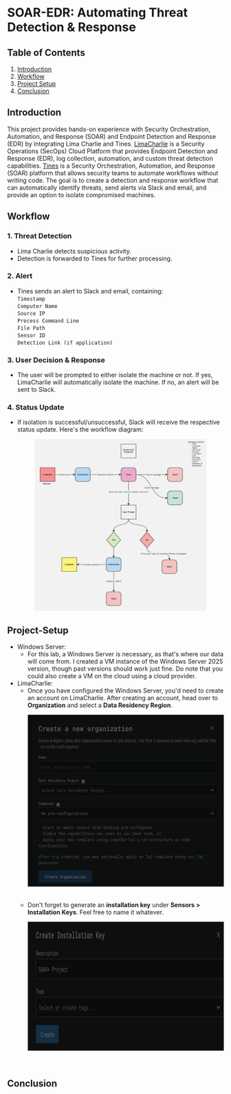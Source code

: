 # SOAR-EDR: Automating Threat Detection & Response

## Table of Contents
1. [Introduction](#introduction)
2. [Workflow](#workflow)
3. [Project Setup](#project-setup)
4. [Conclusion](#conclusion)

## Introduction
This project provides hands-on experience with Security Orchestration, Automation, and Response (SOAR) and Endpoint Detection and Response (EDR) by integrating Lima Charlie and Tines. [LimaCharlie](https://limacharlie.io/) is a Security Operations (SecOps) Cloud Platform that provides Endpoint Detection and Response (EDR), log collection, automation, and custom threat detection capabilities. [Tines](https://www.tines.com/) is a Security Orchestration, Automation, and Response (SOAR) platform that allows security teams to automate workflows without writing code. The goal is to create a detection and response workflow that can automatically identify threats, send alerts via Slack and email, and provide an option to isolate compromised machines.


## Workflow
### 1. Threat Detection
   - Lima Charlie detects suspicious activity.
   - Detection is forwarded to Tines for further processing.
### 2. Alert
   - Tines sends an alert to Slack and email, containing: <br>`Timestamp`<br>`Computer Name`<br>`Source IP`<br>`Process Command Line`<br>`File Path`<br>`Sensor ID`<br>`Detection Link (if application)`
### 3. User Decision & Response
   - The user will be prompted to either isolate the machine or not. If yes, LimaCharlie will automatically isolate the machine. If no, an alert will be sent to Slack.
### 4. Status Update
   - If isolation is successful/unsuccessful, Slack will receive the respective status update. Here's the workflow diagram: <br><p align="center"><img src="/images/SOAR Diagram.jpg" width=400 height=400></p>
     


## Project-Setup
- Windows Server:
   - For this lab, a Windows Server is necessary, as that's where our data will come from. I created a VM instance of the Windows Server 2025 version, though past versions should work just fine. Do note that you could also create a VM on the cloud using a cloud provider. 
- LimaCharlie:
   - Once you have configured the Windows Server, you'd need to create an account on LimaCharlie. After creating an account, head over to <b>Organization</b> and select a <b>Data Residency Region</b>.<br><p align="center"><img src="/images/limacharlie_org.png" width=500 height=400></p><br>
   - Don't forget to generate an <b>installation key</b> under <b>Sensors > Installation Keys</b>. Feel free to name it whatever.<br><p align="center"><img src="/images/create_installation_key.png" width=500 height=300></p><br>


## Conclusion


